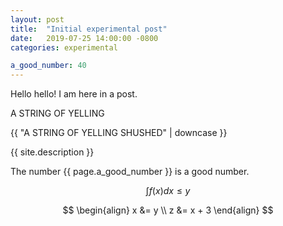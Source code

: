 ```yaml
---
layout: post
title:  "Initial experimental post"
date:   2019-07-25 14:00:00 -0800
categories: experimental

a_good_number: 40
---
```


Hello hello!  I am here in a post.

A STRING OF YELLING

{{ "A STRING OF YELLING SHUSHED" | downcase }}

{{ site.description }}

The number {{ page.a_good_number }} is a good number.

$$ \int f(x) dx \le y $$

$$
\begin{align}
x &= y \\
z &= x + 3
\end{align}
$$
